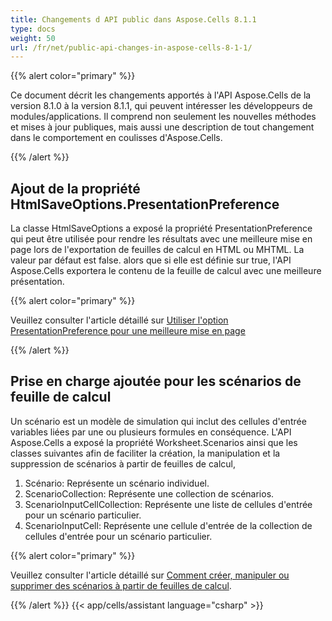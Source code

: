 ```yaml
---
title: Changements d API public dans Aspose.Cells 8.1.1
type: docs
weight: 50
url: /fr/net/public-api-changes-in-aspose-cells-8-1-1/
---
```


{{% alert color="primary" %}} 

Ce document décrit les changements apportés à l'API Aspose.Cells de la version 8.1.0 à la version 8.1.1, qui peuvent intéresser les développeurs de modules/applications. Il comprend non seulement les nouvelles méthodes et mises à jour publiques, mais aussi une description de tout changement dans le comportement en coulisses d'Aspose.Cells.

{{% /alert %}} 
## **Ajout de la propriété HtmlSaveOptions.PresentationPreference**
La classe HtmlSaveOptions a exposé la propriété PresentationPreference qui peut être utilisée pour rendre les résultats avec une meilleure mise en page lors de l'exportation de feuilles de calcul en HTML ou MHTML. La valeur par défaut est false. alors que si elle est définie sur true, l'API Aspose.Cells exportera le contenu de la feuille de calcul avec une meilleure présentation.

{{% alert color="primary" %}} 

Veuillez consulter l'article détaillé sur [Utiliser l'option PresentationPreference pour une meilleure mise en page](/cells/fr/net/excel-to-html-use-presentationpreference-option-for-better-layout/)

{{% /alert %}}
## **Prise en charge ajoutée pour les scénarios de feuille de calcul**
Un scénario est un modèle de simulation qui inclut des cellules d'entrée variables liées par une ou plusieurs formules en conséquence. L'API Aspose.Cells a exposé la propriété Worksheet.Scenarios ainsi que les classes suivantes afin de faciliter la création, la manipulation et la suppression de scénarios à partir de feuilles de calcul, 

1. Scénario: Représente un scénario individuel.
1. ScenarioCollection: Représente une collection de scénarios.
1. ScenarioInputCellCollection: Représente une liste de cellules d'entrée pour un scénario particulier.
1. ScenarioInputCell: Représente une cellule d'entrée de la collection de cellules d'entrée pour un scénario particulier.

{{% alert color="primary" %}} 

Veuillez consulter l'article détaillé sur [Comment créer, manipuler ou supprimer des scénarios à partir de feuilles de calcul](/cells/fr/net/create-manipulate-or-remove-scenarios-from-worksheets/).

{{% /alert %}}
{{< app/cells/assistant language="csharp" >}}
